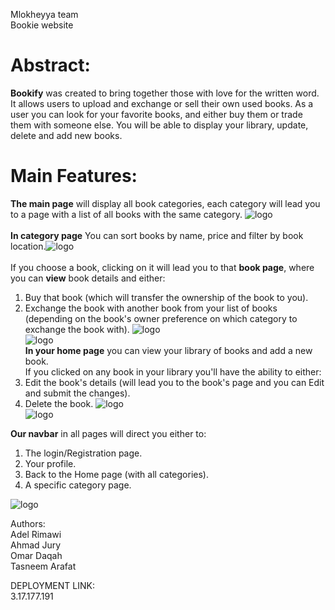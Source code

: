 Mlokheyya team<br/>
Bookie website<br/>

# Abstract:
**Bookify** was created to bring together those with love for the written word.
It allows users to upload and exchange or sell their own used books.
As a user you can look for your favorite books, and either buy them or trade them with someone else.
You will be able to display your library, update, delete and add new books.

# Main Features:
**The main page** will display all book categories, each category will lead you to a page with a list of all books with the same category. ![logo](https://user-images.githubusercontent.com/81506791/120929246-fb918200-c6f0-11eb-9e30-c83965b29682.png)<br/><br/>
**In category page** You can sort books by name, price and filter by book location.![logo](https://user-images.githubusercontent.com/81506791/120929240-f3394700-c6f0-11eb-8f68-250cc38d9f43.png)<br/><br/>
If you choose a book, clicking on it will lead you to that **book page**, where you can **view** book details and either:
1. Buy that book (which will transfer the ownership of the book to you).
2. Exchange the book with another book from your list of books (depending on the book's owner preference on which category to exchange the book with).
![logo](https://user-images.githubusercontent.com/81506791/120929237-f16f8380-c6f0-11eb-8844-e0233e86e9c2.png)<br/>
![logo](https://user-images.githubusercontent.com/81506791/120929668-90e14600-c6f2-11eb-8f43-2ddf0364e1a1.png)<br/>
**In your home page** you can view your library of books and add a new book.<br/>
If you clicked on any book in your library you'll have the ability to either:
1. Edit the book's details (will lead you to the book's page and you can Edit and submit the changes).
2. Delete the book.
![logo](https://user-images.githubusercontent.com/81506791/120929242-f6ccce00-c6f0-11eb-9db8-8120570ebf94.png)<br/>
![logo](https://user-images.githubusercontent.com/81506791/120929234-ecaacf80-c6f0-11eb-84f6-a3c7433a32a8.png)<br/>

**Our navbar** in all pages will direct you either to:
1. The login/Registration page.
2. Your profile.
3. Back to the Home page (with all categories).
4. A specific category page.

![logo](https://user-images.githubusercontent.com/81506791/120929270-119f4280-c6f1-11eb-9786-76e2f4787f7e.png)<br/>

Authors:<br/>
Adel Rimawi<br/>
Ahmad Jury<br/>
Omar Daqah<br/>
Tasneem Arafat<br/>

DEPLOYMENT LINK: <br/>
3.17.177.191
